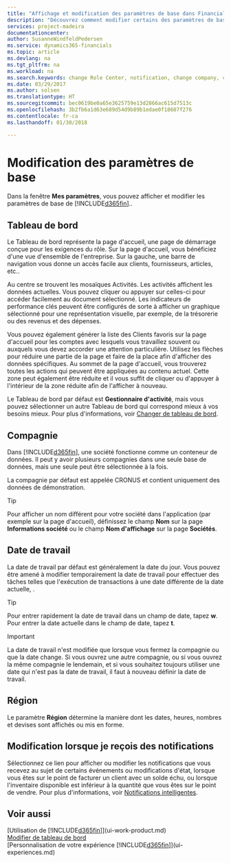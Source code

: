 ```yaml
---
title: "Affichage et modification des paramètres de base dans Financials| Microsoft Docs"
description: "Découvrez comment modifier certains des paramètres de base de Financials, par exemple, le tableau de bord, la compagnie ou la date de travail."
services: project-madeira
documentationcenter: 
author: SusanneWindfeldPedersen
ms.service: dynamics365-financials
ms.topic: article
ms.devlang: na
ms.tgt_pltfrm: na
ms.workload: na
ms.search.keywords: change Role Center, notification, change company, change work date
ms.date: 03/29/2017
ms.author: solsen
ms.translationtype: HT
ms.sourcegitcommit: bec0619be0a65e3625759e13d2866ac615d7513c
ms.openlocfilehash: 3b2fb6a1d63e689d54d9b89b1edae0f18607f276
ms.contentlocale: fr-ca
ms.lasthandoff: 01/30/2018

---
```

# <a name="changing-basic-settings"></a>Modification des paramètres de base
Dans la fenêtre **Mes paramètres**, vous pouvez afficher et modifier les paramètres de base de [!INCLUDE[d365fin](includes/d365fin_md.md)]..  

## <a name="role-center"></a>Tableau de bord
Le Tableau de bord représente la page d'accueil, une page de démarrage conçue pour les exigences du rôle. Sur la page d'accueil, vous bénéficiez d'une vue d'ensemble de l'entreprise. Sur la gauche, une barre de navigation vous donne un accès facile aux clients, fournisseurs, articles, etc..

Au centre se trouvent les mosaïques Activités. Les activités affichent les données actuelles. Vous pouvez cliquer ou appuyer sur celles-ci pour accéder facilement au document sélectionné. Les indicateurs de performance clés peuvent être configurés de sorte à afficher un graphique sélectionné pour une représentation visuelle, par exemple, de la trésorerie ou des revenus et des dépenses.

Vous pouvez également générer la liste des Clients favoris sur la page d'accueil pour les comptes avec lesquels vous travaillez souvent ou auxquels vous devez accorder une attention particulière. Utilisez les flèches pour réduire une partie de la page et faire de la place afin d'afficher des données spécifiques. Au sommet de la page d'accueil, vous trouverez toutes les actions qui peuvent être appliquées au contenu actuel. Cette zone peut également être réduite et il vous suffit de cliquer ou d'appuyer à l'intérieur de la zone réduite afin de l'afficher à nouveau.

Le Tableau de bord par défaut est **Gestionnaire d'activité**, mais vous pouvez sélectionner un autre Tableau de bord qui correspond mieux à vos besoins mieux. Pour plus d'informations, voir [Changer de tableau de bord](change-role.md).

## <a name="company"></a>Compagnie
Dans [!INCLUDE[d365fin](includes/d365fin_md.md)], une société fonctionne comme un conteneur de données. Il peut y avoir plusieurs compagnies dans une seule base de données, mais une seule peut être sélectionnée à la fois.

La compagnie par défaut est appelée CRONUS et contient uniquement des données de démonstration.

> [!TIP]  
>   Pour afficher un nom différent pour votre société dans l'application (par exemple sur la page d'accueil), définissez le champ **Nom** sur la page **Informations société** ou le champ **Nom d'affichage** sur la page **Sociétés**.  

## <a name="work-date"></a>Date de travail
La date de travail par défaut est généralement la date du jour. Vous pouvez être amené à modifier temporairement la date de travail pour effectuer des tâches telles que l'exécution de transactions à une date différente de la date actuelle, .

> [!TIP]  
>   Pour entrer rapidement la date de travail dans un champ de date, tapez **w**. Pour entrer la date actuelle dans le champ de date, tapez **t**.

> [!IMPORTANT]  
>   La date de travail n'est modifiée que lorsque vous fermez la compagnie ou que la date change. Si vous ouvrez une autre compagnie, ou si vous ouvrez la même compagnie le lendemain, et si vous souhaitez toujours utiliser une date qui n'est pas la date de travail, il faut à nouveau définir la date de travail.

## <a name="region"></a>Région
Le paramètre **Région** détermine la manière dont les dates, heures, nombres et devises sont affichés ou mis en forme.   

## <a name="changing-when-i-receive-notifications"></a>Modification lorsque je reçois des notifications
Sélectionnez ce lien pour afficher ou modifier les notifications que vous recevez au sujet de certains événements ou modifications d'état, lorsque vous êtes sur le point de facturer un client avec un solde échu, ou lorsque l'inventaire disponible est inférieur à la quantité que vous êtes sur le point de vendre. Pour plus d'informations, voir [Notifications intelligentes](ui-smart-notifications.md).

## <a name="see-also"></a>Voir aussi
[Utilisation de [!INCLUDE[d365fin](includes/d365fin_md.md)]](ui-work-product.md)  
[Modifier de tableau de bord](change-role.md)  
[Personnalisation de votre expérience [!INCLUDE[d365fin](includes/d365fin_md.md)]](ui-experiences.md)  

